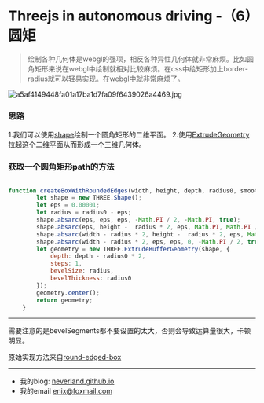 # Threejs in autonomous driving -（6）圆矩

> 绘制各种几何体是webgl的强项，相反各种异性几何体就非常麻烦。比如圆角矩形来说在webgl中绘制就相对比较麻烦。在css中给矩形加上border-radius就可以轻易实现。在webgl中就非常麻烦了。

![a5af4149448fa01a17ba1d7fa09f6439026a4469.jpg](https://image-static.segmentfault.com/385/717/3857177158-5da97bafa5c7d_articlex)

### 思路

1.我们可以使用[shape](https://threejs.org/docs/index.html#api/zh/extras/core/Shape)绘制一个圆角矩形的二维平面。
2.使用[ExtrudeGeometry](https://threejs.org/docs/index.html#api/zh/geometries/ExtrudeGeometry)拉起这个二维平面从而形成一个三维几何体。

### 获取一个圆角矩形path的方法

```javascript

function createBoxWithRoundedEdges(width, height, depth, radius0, smoothness) {
        let shape = new THREE.Shape();
        let eps = 0.00001;
        let radius = radius0 - eps;
        shape.absarc(eps, eps, eps, -Math.PI / 2, -Math.PI, true);
        shape.absarc(eps, height -  radius * 2, eps, Math.PI, Math.PI / 2, true);
        shape.absarc(width - radius * 2, height -  radius * 2, eps, Math.PI / 2, 0, true);
        shape.absarc(width - radius * 2, eps, eps, 0, -Math.PI / 2, true);
        let geometry = new THREE.ExtrudeBufferGeometry(shape, {
            depth: depth - radius0 * 2,
            steps: 1,
            bevelSize: radius,
            bevelThickness: radius0
        });
        geometry.center();
        return geometry;
    }
```
---
需要注意的是bevelSegments都不要设置的太大，否则会导致运算量很大，卡顿明显。

原始实现方法来自[round-edged-box](https://discourse.threejs.org/t/round-edged-box/1402)


---
- 我的blog: [neverland.github.io](https://neverland.github.io/)
- 我的email [enix@foxmail.com](enix@foxmail.com)
